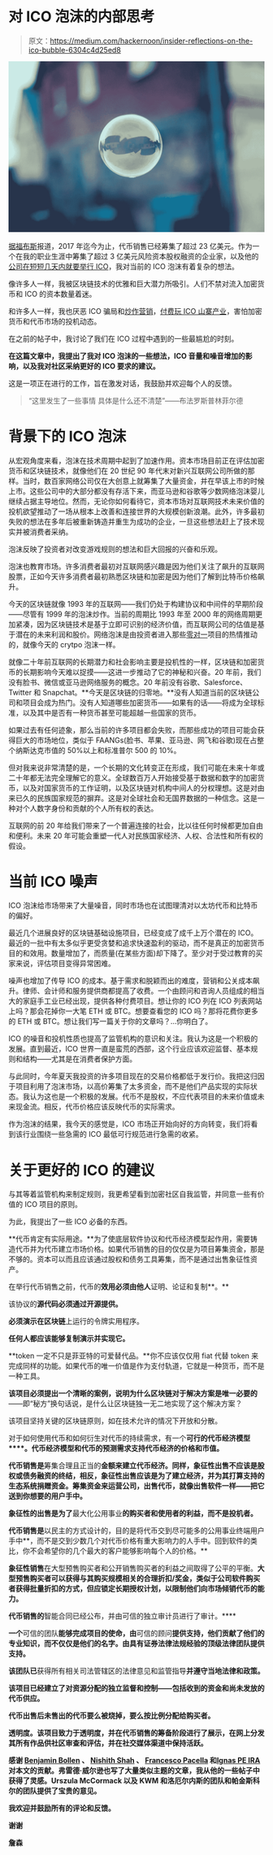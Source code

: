 # 对 ICO 泡沫的内部思考

> 原文：<https://medium.com/hackernoon/insider-reflections-on-the-ico-bubble-6304c4d25ed8>

![](img/efd008468c456b6bcbd2f8763a4d09d3.png)

[据福布斯](https://www.forbes.com/sites/chancebarnett/2017/09/23/inside-the-meteoric-rise-of-icos/#5c30d38d5670)报道，2017 年迄今为止，代币销售已经筹集了超过 23 亿美元。作为一个在我的职业生涯中筹集了超过 3 亿美元风险资本股权融资的企业家，以及他的[公司在短短几天内就要举行 ICO](https://sale.simpletoken.org)，我对当前的 ICO 泡沫有着复杂的想法。

像许多人一样，我被区块链技术的优雅和巨大潜力所吸引。人们不禁对流入加密货币和 ICO 的资本数量着迷。

和许多人一样，我也厌恶 ICO 骗局和[炒作营销](https://www.nytimes.com/2017/10/27/technology/how-floyd-mayweather-helped-two-young-guys-from-miami-get-rich.html)，[付费玩 ICO 山寨产业](https://hackernoon.com/top-10-cringiest-things-ive-been-told-during-the-ico-process-thus-far-a78e60927042)，害怕加密货币和代币市场的投机动态。

在之前的帖子中，我讨论了我们在 ICO 过程中遇到的一些最尴尬的时刻。

**在这篇文章中，我提出了我对 ICO 泡沫的一些想法，ICO 音量和噪音增加的影响，以及我对社区采纳更好的 ICO 要求的建议。**

这是一项正在进行的工作，旨在激发对话，我鼓励并欢迎每个人的反馈。

> “这里发生了一些事情
> 具体是什么还不清楚”——布法罗斯普林菲尔德

# 背景下的 ICO 泡沫

从宏观角度来看，泡沫在技术周期中起到了加速作用。资本市场目前正在评估加密货币和区块链技术，就像他们在 20 世纪 90 年代末对新兴互联网公司所做的那样。当时，数百家网络公司仅在大创意上就筹集了大量资金，并在早该上市的时候上市。这些公司中的大部分都没有存活下来，而亚马逊和谷歌等少数网络泡沫婴儿继续占据主导地位。然而，无论你如何看待它，资本市场对互联网技术未来价值的投机欲望推动了一场从根本上改善和连接世界的大规模创新浪潮。此外，许多最初失败的想法在多年后被重新铸造并重生为成功的企业，一旦这些想法赶上了技术现实并被消费者采纳。

泡沫反映了投资者对改变游戏规则的想法和巨大回报的兴奋和乐观。

泡沫也教育市场。许多消费者最初对互联网感兴趣是因为他们关注了飙升的互联网股票，正如今天许多消费者最初熟悉区块链和加密是因为他们了解到比特币价格飙升。

今天的区块链就像 1993 年的互联网——我们仍处于构建协议和中间件的早期阶段——尽管有 1999 年的泡沫炒作。当前的周期比 1993 年至 2000 年的网络周期更加紧凑，因为区块链技术是基于立即可识别的经济价值，而互联网公司的估值是基于潜在的未来利润和股价。网络泡沫是由投资者进入那些[零对一](https://www.google.co.in/url?sa=t&rct=j&q=&esrc=s&source=web&cd=2&ved=0ahUKEwijw5-kg7fXAhXCq48KHTcQDe8QFghAMAE&url=http%3A%2F%2Fzerotoonebook.com%2F&usg=AOvVaw3GdAVVJT-oSzDAQtlLj0V6)项目的热情推动的，就像今天的 crytpo 泡沫一样。

就像二十年前互联网的长期潜力和社会影响主要是投机性的一样，区块链和加密货币的长期影响今天难以捉摸——这进一步推动了它的神秘和兴奋。20 年前，我们没有脸书、微信或亚马逊网络服务的概念。20 年前没有谷歌、Salesforce、Twitter 和 Snapchat。**今天是区块链的归零地。**没有人知道当前的区块链公司和项目会成为热门。没有人知道哪些加密货币——如果有的话——将成为全球标准，以及其中是否有一种货币甚至可能超越一些国家的货币。

如果过去有任何迹象，那么当前的许多项目都会失败，而那些成功的项目可能会获得巨大的市场地位，类似于 FAANGs(脸书、苹果、亚马逊、网飞和谷歌)现在占整个纳斯达克市值的 50%以上和标准普尔 500 的 10%。

但对我来说非常清楚的是，一个长期的文化转变正在形成，我们可能在未来十年或二十年都无法完全理解它的意义。全球数百万人开始接受基于数据和数字的加密货币，以及对国家货币的工作证明，以及区块链对机构中间人的分权理想。这是对由来已久的民族国家规范的摒弃。这是对全球社会和无国界数据的一种信念。这是一种对个人数字身份和贡献的个人所有权的表达。

互联网的前 20 年给我们带来了一个普遍连接的社会，比以往任何时候都更加自由和便利。未来 20 年可能会重塑一代人对民族国家经济、人权、合法性和所有权的假设。

# **当前 ICO 噪声**

ICO 泡沫给市场带来了大量噪音，同时市场也在试图理清对以太坊代币和比特币的偏好。

最近几个进展良好的区块链基础设施项目，已经变成了成千上万个潜在的 ICO。最近的一批中有太多似乎更受贪婪和追求快速盈利的驱动，而不是真正的加密货币目的和效用。数量增加了，而质量(在某些方面)却下降了。至少对于受过教育的买家来说，评估项目变得异常困难。

噪声也增加了传导 ICO 的成本。基于需求和脱颖而出的难度，营销和公关成本飙升。律师、会计师和服务提供商都提高了收费。一个由顾问和咨询人员组成的相当大的家庭手工业已经出现，提供各种付费项目。想让你的 ICO 列在 ICO 列表网站上吗？那会花掉你一大笔 ETH 或 BTC。想要查看您的 ICO 吗？那将花费你更多的 ETH 或 BTC。想让我们写一篇关于你的文章吗？…你明白了。

ICO 的噪音和投机性质也提高了监管机构的意识和关注。我认为这是一个积极的发展。直到最近，ICO 世界一直是蛮荒的西部，这个行业应该欢迎监督、基本规则和结构——尤其是在消费者保护方面。

与此同时，今年夏天我投资的许多项目现在的交易价格都低于发行价。我把这归因于项目利用了泡沫市场，以高价筹集了太多资金，而不是他们产品实现的实际状态。我认为这也是一个积极的发展。代币不是股权，不应代表项目的未来价值或未来现金流。相反，代币价格应该反映代币的实际需求。

作为泡沫的结果，我今天的感觉是，ICO 市场正开始向好的方向转变，我们将看到该行业围绕一些急需的 ICO 最低可行规范进行急需的收紧。

# **关于更好的 ICO 的建议**

与其等着监管机构来制定规则，我更希望看到加密社区自我监管，并同意一些有价值的 ICO 项目的原则。

为此，我提出了一些 ICO 必备的东西。

**代币肯定有实际用途。**为了使底层软件协议和代币经济模型起作用，需要铸造代币并为代币建立市场价格。如果代币销售的目的仅仅是为项目筹集资金，那是不够的。资本可以而且应该通过股权和债务工具筹集，而不是通过出售象征性资产。

在举行代币销售之前，代币的**效用必须由他人**证明、论证和复制**。**

该协议的**源代码必须通过开源提供。**

**必须演示在区块链**上运行的令牌实用程序。

**任何人都应该能够复制演示并实现它。**

**token 一定不只是菲亚特的可爱替代品。**你不应该仅仅用 fiat 代替 token 来完成同样的功能。如果代币的唯一价值是作为支付轨道，它就是一种货币，而不是一种工具。

**该项目必须提出一个清晰的案例，说明为什么区块链对于解决方案是唯一必要的**——即“秘方”换句话说，是什么让区块链独一无二地实现了这个解决方案？

该项目坚持关键的区块链原则，如在技术允许的情况下开放和分散。

对于如何使用代币和如何衍生对代币的持续需求，有一个**可行的代币经济模型****。代币经济模型和代币的预测需求支持代币经济的价格和市值。**

**代币销售是**筹集合理且正当的**金额来建立代币经济。同样，象征性出售不应该是股权或债务融资的终结，相反，象征性出售应该是为了建立经济，并为其打算支持的生态系统捐赠资金。筹集资金来运营公司，出售代币，就像出售软件一样——把它送到你想要的用户手中。**

**象征性的出售是为了**最大化公用事业**的购买者和使用者的利益，而不是投机者。**

**代币销售是**以民主的方式设计的，目的是将代币交到尽可能多的公用事业终端用户手中**，而不是交到少数几个对代币价格有重大影响力的人手中。回到软件的类比，你不会希望你的几个最大的客户能够影响每个人的价格。**

**象征性销售**在大型预售购买者和公开销售购买者的利益之间取得了公平的平衡。**大型预售购买者可以获得与其购买规模相关的合理折扣/奖金，类似于公司软件购买者获得批量折扣的方式，但应锁定长期授权计划，以限制他们向市场倾销代币的能力。**

**代币销售的**智能合同已经公布，并由可信的独立审计员进行了审计。****

**一个**可信的团队**能够完成项目的使命，由**可信的顾问**提供支持，他们贡献了他们的专业知识，而不仅仅是他们的名字。由具有证券法律法规经验的顶级法律团队提供支持。**

**该团队已**获得所有相关司法管辖区的法律意见和监管指导**并遵守当地法律和政策。**

**该项目已经建立了对资源分配的独立监督和控制——包括收到的资金和尚未发放的代币供应。**

**代币出售后未售出的代币要么被烧掉，要么按比例分配给购买者。**

****透明度**。该项目致力于透明度，并在代币销售的筹备阶段进行了展示，在网上分发其所有作品供社区审查和评估，并在社交媒体渠道中保持活跃。**

**感谢 [Benjamin Bollen](https://medium.com/u/d9edd29bc396?source=post_page-----6304c4d25ed8--------------------------------) 、 [Nishith Shah](https://medium.com/u/b5ed630aa29a?source=post_page-----6304c4d25ed8--------------------------------) 、 [Francesco Pacella](https://medium.com/u/1f5336d10bde?source=post_page-----6304c4d25ed8--------------------------------) 和[Ignas PE IRA](https://medium.com/u/642a323acf58?source=post_page-----6304c4d25ed8--------------------------------)对本文的贡献。弗雷德·威尔逊也写了大量类似主题的文章，我从他的一些帖子中获得了灵感。Urszula McCormack 以及 KWM 和洛厄尔内斯的团队和帕金斯科尔的团队提供了宝贵的意见。**

**我欢迎并鼓励所有的评论和反馈。**

**谢谢**

**詹森**